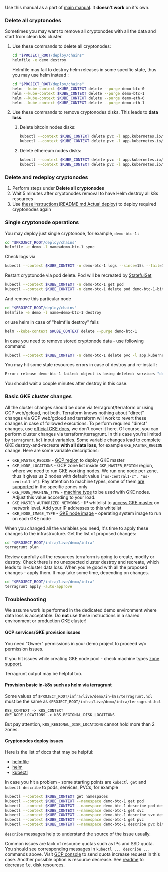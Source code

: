 Use this manual as a part of [main manual](README.md). It **doesn't work** on it's own. 

### Delete all cryptonodes
Sometimes you may want to remove all cryptonodes with all the data and start from clean k8s cluster.

1.  Use these commands to delete all cryptonodes:  
    ```bash
    cd "$PROJECT_ROOT/deploy/chains"
    helmfile -e demo destroy
    ```
    
    Helmfile may fail to destroy helm releases in some specific state, thus you may use helm instead : 
    ```bash
    cd "$PROJECT_ROOT/deploy/chains"
    helm --kube-context $KUBE_CONTEXT delete --purge demo-btc-0
    helm --kube-context $KUBE_CONTEXT delete --purge demo-btc-1
    helm --kube-context $KUBE_CONTEXT delete --purge demo-eth-0
    helm --kube-context $KUBE_CONTEXT delete --purge demo-eth-1
    ```
    
1. Use these commands to remove cryptonodes disks. This leads to **data loss**.
    
    1. Delete bitcoin nodes disks:
        ```bash
        kubectl --context $KUBE_CONTEXT delete pvc -l app.kubernetes.io/instance=demo-btc-0 -A
        kubectl --context $KUBE_CONTEXT delete pvc -l app.kubernetes.io/instance=demo-btc-1 -A
        ```
    
    1. Delete ethereum nodes disks:
        ```bash
        kubectl --context $KUBE_CONTEXT delete pvc -l app.kubernetes.io/instance=demo-eth-0 -A
        kubectl --context $KUBE_CONTEXT delete pvc -l app.kubernetes.io/instance=demo-eth-1 -A
        ```

### Delete and redeploy cryptonodes

1. Perform steps under **Delete all cryptonodes** 
1. Wait 5 minutes after cryptonodes removal to have Helm destroy all k8s resources
1. Use [these instructions(README.md Actual deploy)](README.md#actual-deploy) to deploy required cryptonodes again

### Single cryptonode operations 
You may deploy just single cryptonode, for example, `demo-btc-1` :
```bash
cd "$PROJECT_ROOT/deploy/chains"
helmfile -e demo -l name=demo-btc-1 sync
```
Check logs via
```bash
kubectl --context $KUBE_CONTEXT -n demo-btc-1 logs --since=15s --tail=10 demo-btc-1-bitcoind-0
```
Restart cryptonode via pod delete. Pod will be recreated by [StatefulSet](https://kubernetes.io/docs/concepts/workloads/controllers/statefulset/)
```bash
kubectl --context $KUBE_CONTEXT -n demo-btc-1 get pod
kubectl --context $KUBE_CONTEXT -n demo-btc-1 delete pod demo-btc-1-bitcoind-0
```
And remove this particular node
```bash
cd "$PROJECT_ROOT/deploy/chains"
helmfile -e demo -l name=demo-btc-1 destroy
```
or use helm in case of "helmfile destroy" fails
```bash
helm --kube-context $KUBE_CONTEXT delete --purge demo-btc-1
```
In case you need to remove stored cryptonode data - use following command
```bash
kubectl --context $KUBE_CONTEXT -n demo-btc-1 delete pvc -l app.kubernetes.io/instance=demo-btc-1
```

You may hit some stale resources errors in case of destroy and re-install : 
```bash
Error: release demo-btc-1 failed: object is being deleted: services "demo-btc-1-lb-p2p" already exists
```
You should wait a couple minutes after destroy in this case. 

### Basic GKE cluster changes
All the cluster changes should be done via terragrunt/terraform or using GCP web/gcloud, not both.
Terraform knows nothing about "direct" changes via GCP web/gcloud and terraform will work to revert these changes in case of followed executions.
To perform required "direct" changes, use [official GKE docs](https://cloud.google.com/kubernetes-engine/docs), we don't cover it here.
Of course, you can perform cluster changes via terraform/terragrunt. In this case you're limited by `terragrunt.hcl` input variables. 
Some variable changes lead to complete GKE destroy-and-recreate **with all data loss**, for example `GKE_MASTER_REGION` change.
Here are some variable descriptions:
* `GKE_MASTER_REGION` - [GCP region](https://cloud.google.com/compute/docs/regions-zones) to deploy GKE master
* `GKE_NODE_LOCATIONS` - GCP zone list inside `GKE_MASTER_REGION` region, where we need to run GKE working nodes. We run one node per zone,
    thus it gives us 2 nodes with default value `["us-central1-c", "us-central1-b"]`. Pay attention to machine types, 
    some of them [are supported](https://cloud.google.com/compute/docs/regions-zones#available) in the specific zones only  
* `GKE_NODE_MACHINE_TYPE` - [machine type](https://cloud.google.com/compute/docs/machine-types) to be used with GKE nodes. 
    Adjust this value according to your load. 
* `GKE_MASTER_AUTHORIZED_NETWORKS` - IP whitelist to [access GKE master](https://cloud.google.com/kubernetes-engine/docs/how-to/authorized-networks) on network level.
    Add your IP addresses to this whitelist
* `GKE_NODE_IMAGE_TYPE` - [GKE node image](https://cloud.google.com/kubernetes-engine/docs/concepts/node-images) - operating system image to run on each GKE node

When you changed all the variables you need, it's time to apply these changes to the infrastructure. Get the list of proposed changes:
 ```bash
cd "$PROJECT_ROOT/infra/live/demo/infra"
terragrunt plan
 ```
Review carefully all the resources terraform is going to create, modify or destroy. Check there is no unexpected cluster 
destroy and recreate, which leads to in-cluster data loss. When you're good with all the proposed changes - apply them. 
It may take some time, depending on changes.
```bash
cd "$PROJECT_ROOT/infra/live/demo/infra"
terragrunt apply -auto-approve
```

### Troubleshooting 
We assume work is performed in the dedicated demo environment where data loss is acceptable. Do **not** use these instructions in 
a shared environment or production GKE cluster!  

#### GCP services/GKE provision issues
You need "Owner" permissions in your demo project to proceed w/o permission issues.

If you hit issues while creating GKE node pool - check machine types [zone support](https://cloud.google.com/compute/docs/regions-zones#available).

Terragrunt output may be helpful too.

#### Provision basic in-k8s such as helm via terragrunt
Some values of `$PROJECT_ROOT/infra/live/demo/in-k8s/terragrunt.hcl` must be the same as `$PROJECT_ROOT/infra/live/demo/infra/terragrunt.hcl`
```
K8S_CONTEXT -> K8S_CONTEXT
GKE_NODE_LOCATIONS -> K8S_REGIONAL_DISK_LOCATIONS 
``` 

But pay attention, `K8S_REGIONAL_DISK_LOCATIONS` cannot hold more than 2 zones.

#### Cryptonodes deploy issues
Here is the list of docs that may be helpful:
* [helmfile](https://github.com/roboll/helmfile)
* [helm](https://helm.sh/docs/)
* [kubectl](https://kubernetes.io/docs/reference/kubectl/overview/)

In case you hit a problem - some starting points are `kubectl get` and `kubectl describe` to pods, services, PVCs, for example
```bash
kubectl --context $KUBE_CONTEXT get namespaces
kubectl --context $KUBE_CONTEXT --namespace demo-btc-1 get pod
kubectl --context $KUBE_CONTEXT --namespace demo-btc-1 describe pod demo-btc1-bitcoind-0
kubectl --context $KUBE_CONTEXT --namespace demo-btc-1 get svc
kubectl --context $KUBE_CONTEXT --namespace demo-btc-1 describe svc demo-btc1-service
kubectl --context $KUBE_CONTEXT --namespace demo-btc-1 get pvc
kubectl --context $KUBE_CONTEXT --namespace demo-btc-1 describe pvc bitcoind-pvc-demo-btc1-bitcoind-0
```
 
`describe` messages help to understand the source of the issue usually.

Common issues are lack of resource quotas such as IPs and SSD quota. You should see corresponding messages in `kubectl ... describe ...` commands above. 
Visit [GCP console](https://console.cloud.google.com/iam-admin/quotas) to send quota increase request in this case. Another possible option is resource decrease.
See [readme](README.md#deploy-cryptonodes-via-helmfile) to decrease f.e. disk resources.

